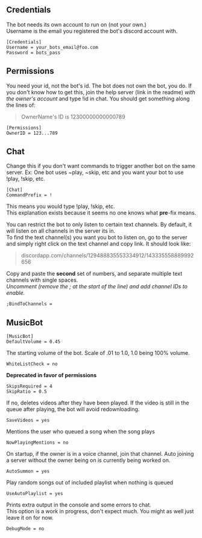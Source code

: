 ## Credentials

The bot needs its own account to run on (not your own.)  
Username is the email you registered the bot's discord account with.

    [Credentials]
    Username = your_bots_email@foo.com
    Password = bots_pass

## Permissions

You need your id, not the bot's id.  The bot does not own the bot, you do.
If you don't know how to get this, join the help server (link in the readme) *with the owner's account* and type !id in chat. You should get something along the lines of: 
> OwnerName's ID is 12300000000000789

    [Permissions]
    OwnerID = 123...789

## Chat

Change this if you don't want commands to trigger another bot on the same server. Ex: One bot uses ~play, ~skip, etc and you want your bot to use !play, !skip, etc.  
    
    [Chat]
    CommandPrefix = !
   
This means you would type !play, !skip, etc.  
This explanation exists because it seems no one knows what **pre**-fix means.  
  
You can restrict the bot to only listen to certain text channels. By default, it will listen on all channels in the server its in.  
To find the text channel(s) you want you bot to listen on, go to the server and simply right click on the text channel and copy link. It should look like:
> discordapp.com/channels/129488835553334912/143335558889992656  

Copy and paste the **second** set of numbers, and separate multiple text channels with single spaces.  
*Uncomment (remove the ; at the start of the line) and add channel IDs to enable.*  

    ;BindToChannels = 

## MusicBot

    [MusicBot]
    DefaultVolume = 0.45  

The starting volume of the bot. Scale of .01 to 1.0, 1.0 being 100% volume. 

    WhiteListCheck = no

**Deprecated in favor of permissions**

    SkipsRequired = 4
    SkipRatio = 0.5

If no, deletes videos after they have been played. If the video is still in the queue after playing, the bot will avoid redownloading.  

    SaveVideos = yes

Mentions the user who queued a song when the song plays
  
    NowPlayingMentions = no

On startup, if the owner is in a voice channel, join that channel. Auto joining a server without the owner being on is currently being worked on. 

    AutoSummon = yes

Play random songs out of included playlist when nothing is queued  

    UseAutoPlaylist = yes

Prints extra output in the console and some errors to chat.  
This option is a work in progress, don't expect much.  You might as well just leave it on for now.  

    DebugMode = no